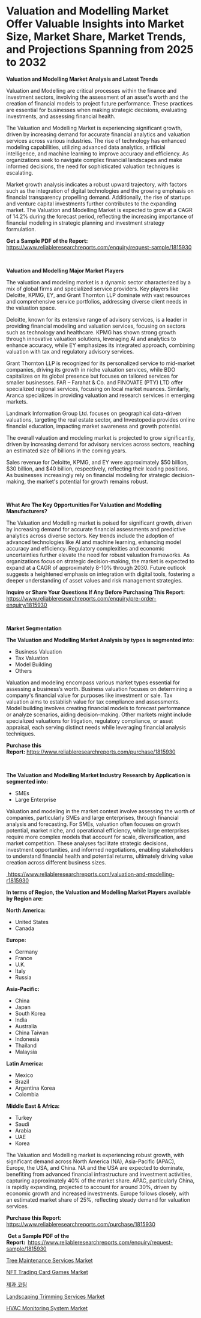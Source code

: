 <p><h1>Valuation and Modelling Market Offer Valuable Insights into Market Size, Market Share, Market Trends, and Projections Spanning from 2025 to 2032</h1></p><p><strong>Valuation and Modelling Market Analysis and Latest Trends</strong></p>
<p><p>Valuation and Modelling are critical processes within the finance and investment sectors, involving the assessment of an asset's worth and the creation of financial models to project future performance. These practices are essential for businesses when making strategic decisions, evaluating investments, and assessing financial health.</p><p>The Valuation and Modelling Market is experiencing significant growth, driven by increasing demand for accurate financial analytics and valuation services across various industries. The rise of technology has enhanced modeling capabilities, utilizing advanced data analytics, artificial intelligence, and machine learning to improve accuracy and efficiency. As organizations seek to navigate complex financial landscapes and make informed decisions, the need for sophisticated valuation techniques is escalating.</p><p>Market growth analysis indicates a robust upward trajectory, with factors such as the integration of digital technologies and the growing emphasis on financial transparency propelling demand. Additionally, the rise of startups and venture capital investments further contributes to the expanding market. The Valuation and Modelling Market is expected to grow at a CAGR of 14.2% during the forecast period, reflecting the increasing importance of financial modeling in strategic planning and investment strategy formulation.</p></p>
<p><strong>Get a Sample PDF of the Report:&nbsp;</strong> <a href="https://www.reliableresearchreports.com/enquiry/request-sample/1815930?utm_campaign=40&utm_medium=2&utm_source=Github&utm_content=ia&utm_term=10032025&utm_id=valuation-and-modelling">https://www.reliableresearchreports.com/enquiry/request-sample/1815930</a></p>
<p>&nbsp;</p>
<p><strong>Valuation and Modelling Major Market Players</strong></p>
<p><p>The valuation and modeling market is a dynamic sector characterized by a mix of global firms and specialized service providers. Key players like Deloitte, KPMG, EY, and Grant Thornton LLP dominate with vast resources and comprehensive service portfolios, addressing diverse client needs in the valuation space. </p><p>Deloitte, known for its extensive range of advisory services, is a leader in providing financial modeling and valuation services, focusing on sectors such as technology and healthcare. KPMG has shown strong growth through innovative valuation solutions, leveraging AI and analytics to enhance accuracy, while EY emphasizes its integrated approach, combining valuation with tax and regulatory advisory services. </p><p>Grant Thornton LLP is recognized for its personalized service to mid-market companies, driving its growth in niche valuation services, while BDO capitalizes on its global presence but focuses on tailored services for smaller businesses. FAR – Farahat & Co. and FINOVATE (PTY) LTD offer specialized regional services, focusing on local market nuances. Similarly, Aranca specializes in providing valuation and research services in emerging markets.</p><p>Landmark Information Group Ltd. focuses on geographical data-driven valuations, targeting the real estate sector, and Investopedia provides online financial education, impacting market awareness and growth potential. </p><p>The overall valuation and modeling market is projected to grow significantly, driven by increasing demand for advisory services across sectors, reaching an estimated size of billions in the coming years. </p><p>Sales revenue for Deloitte, KPMG, and EY were approximately $50 billion, $30 billion, and $40 billion, respectively, reflecting their leading positions. As businesses increasingly rely on financial modeling for strategic decision-making, the market's potential for growth remains robust.</p></p>
<p>&nbsp;</p>
<p><strong>What Are The Key Opportunities For Valuation and Modelling Manufacturers?</strong></p>
<p><p>The Valuation and Modelling market is poised for significant growth, driven by increasing demand for accurate financial assessments and predictive analytics across diverse sectors. Key trends include the adoption of advanced technologies like AI and machine learning, enhancing model accuracy and efficiency. Regulatory complexities and economic uncertainties further elevate the need for robust valuation frameworks. As organizations focus on strategic decision-making, the market is expected to expand at a CAGR of approximately 8-10% through 2030. Future outlook suggests a heightened emphasis on integration with digital tools, fostering a deeper understanding of asset values and risk management strategies.</p></p>
<p><strong>Inquire or Share Your Questions If Any Before Purchasing This Report:</strong> <a href="https://www.reliableresearchreports.com/enquiry/pre-order-enquiry/1815930?utm_campaign=40&utm_medium=2&utm_source=Github&utm_content=ia&utm_term=10032025&utm_id=valuation-and-modelling">https://www.reliableresearchreports.com/enquiry/pre-order-enquiry/1815930</a></p>
<p>&nbsp;</p>
<p><strong>Market Segmentation</strong></p>
<p><strong>The Valuation and Modelling Market Analysis by types is segmented into:</strong></p>
<p><ul><li>Business Valuation</li><li>Tax Valuation</li><li>Model Building</li><li>Others</li></ul></p>
<p><p>Valuation and modeling encompass various market types essential for assessing a business’s worth. Business valuation focuses on determining a company's financial value for purposes like investment or sale. Tax valuation aims to establish value for tax compliance and assessments. Model building involves creating financial models to forecast performance or analyze scenarios, aiding decision-making. Other markets might include specialized valuations for litigation, regulatory compliance, or asset appraisal, each serving distinct needs while leveraging financial analysis techniques.</p></p>
<p><strong>Purchase this Report:&nbsp;</strong><a href="https://www.reliableresearchreports.com/purchase/1815930?utm_campaign=40&utm_medium=2&utm_source=Github&utm_content=ia&utm_term=10032025&utm_id=valuation-and-modelling">https://www.reliableresearchreports.com/purchase/1815930</a></p>
<p>&nbsp;</p>
<p><strong>The Valuation and Modelling Market Industry Research by Application is segmented into:</strong></p>
<p><ul><li>SMEs</li><li>Large Enterprise</li></ul></p>
<p><p>Valuation and modeling in the market context involve assessing the worth of companies, particularly SMEs and large enterprises, through financial analysis and forecasting. For SMEs, valuation often focuses on growth potential, market niche, and operational efficiency, while large enterprises require more complex models that account for scale, diversification, and market competition. These analyses facilitate strategic decisions, investment opportunities, and informed negotiations, enabling stakeholders to understand financial health and potential returns, ultimately driving value creation across different business sizes.</p></p>
<p><a href="https://www.reliableresearchreports.com/valuation-and-modelling-r1815930?utm_campaign=40&utm_medium=2&utm_source=Github&utm_content=ia&utm_term=10032025&utm_id=valuation-and-modelling">&nbsp;https://www.reliableresearchreports.com/valuation-and-modelling-r1815930</a></p>
<p><strong>In terms of Region, the Valuation and Modelling Market Players available by Region are:</strong></p>
<p>
    <p> <strong> North America: </strong>
        <ul>
            <li>United States</li>
            <li>Canada</li>
        </ul>
        </p> 
    <p> <strong> Europe: </strong>
        <ul>
            <li>Germany</li>
            <li>France</li>
            <li>U.K.</li>
            <li>Italy</li>
            <li>Russia</li>
        </ul>
        </p> 
    <p> <strong> Asia-Pacific: </strong>
        <ul>
            <li>China</li>
            <li>Japan</li>
            <li>South Korea</li>
            <li>India</li>
            <li>Australia</li>
            <li>China Taiwan</li>
            <li>Indonesia</li>
            <li>Thailand</li>
            <li>Malaysia</li>
        </ul>
        </p> 
    <p> <strong> Latin America: </strong>
        <ul>
            <li>Mexico</li>
            <li>Brazil</li>
            <li>Argentina Korea</li>
            <li>Colombia</li>
        </ul>
        </p> 
    <p> <strong> Middle East & Africa: </strong>
        <ul>
            <li>Turkey</li>
            <li>Saudi</li>
            <li>Arabia</li>
            <li>UAE</li>
            <li>Korea</li>
        </ul>
    </p>
    </p>
<p><p>The Valuation and Modelling market is experiencing robust growth, with significant demand across North America (NA), Asia-Pacific (APAC), Europe, the USA, and China. NA and the USA are expected to dominate, benefiting from advanced financial infrastructure and investment activities, capturing approximately 40% of the market share. APAC, particularly China, is rapidly expanding, projected to account for around 30%, driven by economic growth and increased investments. Europe follows closely, with an estimated market share of 25%, reflecting steady demand for valuation services.</p></p>
<p><strong>Purchase this Report: </strong><a href="https://www.reliableresearchreports.com/purchase/1815930?utm_campaign=40&utm_medium=2&utm_source=Github&utm_content=ia&utm_term=10032025&utm_id=valuation-and-modelling">https://www.reliableresearchreports.com/purchase/1815930</a></p>
<p>&nbsp;<strong>Get a Sample PDF of the Report:&nbsp;&nbsp;</strong><a href="https://www.reliableresearchreports.com/enquiry/request-sample/1815930?utm_campaign=40&utm_medium=2&utm_source=Github&utm_content=ia&utm_term=10032025&utm_id=valuation-and-modelling">https://www.reliableresearchreports.com/enquiry/request-sample/1815930</a></p>
<p><strong></strong></p>
<p><p><a href="https://github.com/latzerelfigo48/Market-Research-Report-List-1/blob/main/tree-maintenance-services-market.md?utm_campaign=40&utm_medium=2&utm_source=Github&utm_content=ia&utm_term=10032025&utm_id=valuation-and-modelling">Tree Maintenance Services Market</a></p><p><a href="https://github.com/reahmmunises/Market-Research-Report-List-1/blob/main/nft-trading-card-games-market.md?utm_campaign=40&utm_medium=2&utm_source=Github&utm_content=ia&utm_term=10032025&utm_id=valuation-and-modelling">NFT Trading Card Games Market</a></p><p><a href="https://github.com/sougarounis/Market-Research-Report-List-7/blob/main/995985743251.md?utm_campaign=40&utm_medium=2&utm_source=Github&utm_content=ia&utm_term=10032025&utm_id=valuation-and-modelling">제과 코팅</a></p><p><a href="https://github.com/ghaligopezf5/Market-Research-Report-List-1/blob/main/landscaping-trimming-services-market.md?utm_campaign=40&utm_medium=2&utm_source=Github&utm_content=ia&utm_term=10032025&utm_id=valuation-and-modelling">Landscaping Trimming Services Market</a></p><p><a href="https://github.com/moratronak3q/Market-Research-Report-List-1/blob/main/hvac-monitoring-system-market.md?utm_campaign=40&utm_medium=2&utm_source=Github&utm_content=ia&utm_term=10032025&utm_id=valuation-and-modelling">HVAC Monitoring System Market</a></p></p>